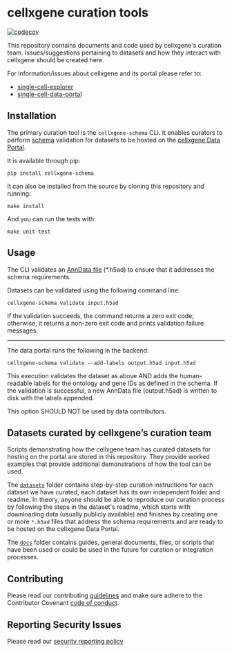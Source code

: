 # cellxgene curation tools

[![codecov](https://codecov.io/gh/chanzuckerberg/single-cell-curation/branch/main/graph/badge.svg?token=J8OT7OXKHJ)](https://codecov.io/gh/chanzuckerberg/single-cell-curation)

This repository contains documents and code used by cellxgene's curation team. Issues/suggestions pertaining to datasets and how they interact with cellxgene should be created here. 

For information/issues about cellxgene and its portal please refer to:

- [single-cell-explorer](https://github.com/chanzuckerberg/single-cell-explorer)
- [single-cell-data-portal](https://github.com/chanzuckerberg/single-cell-data-portal)

## Installation

The primary curation tool is the `cellxgene-schema` CLI. It enables curators to perform [schema](./schema/2.0.0/schema.md) validation for datasets to be hosted on the [cellxgene Data Portal](https://cellxgene.cziscience.com/).

It is available through pip:

```
pip install cellxgene-schema
```

It can also be installed from the source by cloning this repository and running:

```
make install 
```

And you can run the tests with:

```
make unit-test
```

## Usage

The CLI validates an [AnnData file](https://anndata.readthedocs.io/en/latest/) (\*.h5ad) to ensure that it addresses the schema requirements.

Datasets can be validated using the following command line:

```
cellxgene-schema validate input.h5ad
```

If the validation succeeds, the command returns a zero exit code; otherwise, it returns a non-zero exit code and prints validation failure messages.


---

The data portal runs the following in the backend:

```
cellxgene-schema validate --add-labels output.h5ad input.h5ad
```

This execution validates the dataset as above AND adds the human-readable labels for the ontology and gene IDs as defined in the schema. If the validation is successful, a new AnnData file (output.h5ad) is written to disk with the labels appended.

This option SHOULD NOT be used by data contributors.


## Datasets curated by cellxgene’s curation team

Scripts demonstrating how the cellxgene team has curated datasets for hosting on the portal are stored in this repository. They provide worked examples that provide additional demonstrations of how the tool can be used.

The [`datasets`](./datasets) folder contains step-by-step curation instructions for each dataset we have curated, each dataset has its own independent folder and readme. 
In theory, anyone should be able to reproduce our curation process by following the steps in the dataset's readme, which starts with downloading data (usually publicly available) and finishes by creating one or more `*.h5ad` files that address the schema requirements and are ready to be hosted on the cellxgene Data Portal.

The [`docs`](./docs) folder contains guides, general documents, files, or scripts that have been used or could be used in the future for curation or integration processes.

## Contributing

Please read our contributing [guidelines](CONTRIBUTING.md) and make sure adhere to the Contributor Covenant [code of conduct](https://github.com/chanzuckerberg/.github/blob/master/CODE_OF_CONDUCT.md). 

## Reporting Security Issues                     
                                                
Please read our [security reporting policy](SECURITY.md)
